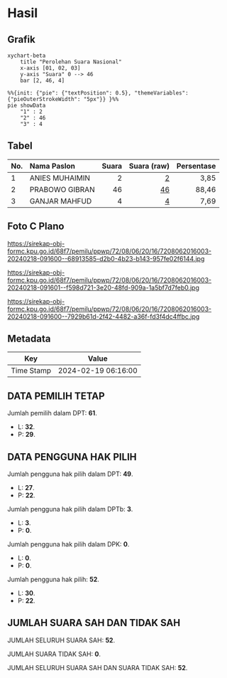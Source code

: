 # Hasil

## Grafik

```mermaid
xychart-beta
    title "Perolehan Suara Nasional"
    x-axis [01, 02, 03]
    y-axis "Suara" 0 --> 46
    bar [2, 46, 4]
```

```mermaid
%%{init: {"pie": {"textPosition": 0.5}, "themeVariables": {"pieOuterStrokeWidth": "5px"}} }%%
pie showData
    "1" : 2
    "2" : 46
    "3" : 4
```

## Tabel

| No. | Nama Paslon    | Suara | Suara (raw) | Persentase |
|:--- |:-------------- | -----:| -----------:| ----------:|
| 1   | ANIES MUHAIMIN | 2     | [2][p-1]    | 3,85       |
| 2   | PRABOWO GIBRAN | 46    | [46][p-2]   | 88,46      |
| 3   | GANJAR MAHFUD  | 4     | [4][p-3]    | 7,69       |


[p-1]: https://github.com/gigit-pemilu/pemilu-2024/blob/main/pilpres/hitung-suara/sub/72-sulawesi-tengah/sub/08-parigi-moutong/sub/06-sausu/sub/2016-sausu-salubanga/sub/003-tps/sub/paslon-1.txt
[p-2]: https://github.com/gigit-pemilu/pemilu-2024/blob/main/pilpres/hitung-suara/sub/72-sulawesi-tengah/sub/08-parigi-moutong/sub/06-sausu/sub/2016-sausu-salubanga/sub/003-tps/sub/paslon-2.txt
[p-3]: https://github.com/gigit-pemilu/pemilu-2024/blob/main/pilpres/hitung-suara/sub/72-sulawesi-tengah/sub/08-parigi-moutong/sub/06-sausu/sub/2016-sausu-salubanga/sub/003-tps/sub/paslon-3.txt

## Foto C Plano

https://sirekap-obj-formc.kpu.go.id/68f7/pemilu/ppwp/72/08/06/20/16/7208062016003-20240218-091600--68913585-d2b0-4b23-b143-957fe02f6144.jpg

https://sirekap-obj-formc.kpu.go.id/68f7/pemilu/ppwp/72/08/06/20/16/7208062016003-20240218-091601--f598d721-3e20-48fd-909a-1a5bf7d7feb0.jpg

https://sirekap-obj-formc.kpu.go.id/68f7/pemilu/ppwp/72/08/06/20/16/7208062016003-20240218-091600--7929b61d-2f42-4482-a36f-fd3f4dc4ffbc.jpg


## Metadata

| Key        | Value               |
| ---------- | ------------------- |
| Time Stamp | 2024-02-19 06:16:00 |


## DATA PEMILIH TETAP

Jumlah pemilih dalam DPT: **61**.
 * L: **32**.
 * P: **29**.

## DATA PENGGUNA HAK PILIH

Jumlah pengguna hak pilih dalam DPT: **49**.
 * L: **27**.
 * P: **22**.

Jumlah pengguna hak pilih dalam DPTb: **3**.
 * L: **3**.
 * P: **0**.

Jumlah pengguna hak pilih dalam DPK: **0**.
 * L: **0**.
 * P: **0**.

Jumlah pengguna hak pilih: **52**.
 * L: **30**.
 * P: **22**.

## JUMLAH SUARA SAH DAN TIDAK SAH

JUMLAH SELURUH SUARA SAH: **52**.

JUMLAH SUARA TIDAK SAH: **0**.

JUMLAH SELURUH SUARA SAH DAN SUARA TIDAK SAH: **52**.



